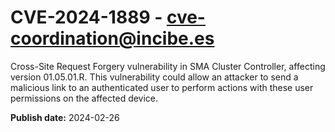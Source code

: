 # CVE-2024-1889 - cve-coordination@incibe.es

Cross-Site Request Forgery vulnerability in SMA Cluster Controller, affecting version 01.05.01.R. This vulnerability could allow an attacker to send a malicious link to an authenticated user to perform actions with these user permissions on the affected device.

**Publish date:** 2024-02-26
